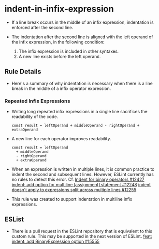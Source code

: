 # indent-in-infix-expression

* If a line break occurs in the middle of an infix expression, indentation is enforced after the second line.

* The indentation after the second line is aligned with the left operand of the infix expression, in the following condition:
  1. The infix expression is included in other syntaxes.
  2. A new line exists before the left operand.

## Rule Details

* Here's a summary of why indentation is necessary when there is a line break in the middle of a infix operator expression.

### Repeated Infix Expressions

* Writing long repeated infix expressions in a single line sacrifices the readability of the code.

  ```
  const result = leftOperand + middleOperand - rightOperand + extraOperand
  ```

* A new line for each operator improves readability.

  ```
  const result = leftOperand
    + middleOperand
    - rightOperand
    + extraOperand
  ```

* When an expression is written in multiple lines, it is common practice to indent the second and subsequent lines. However, ESLint currently has no rules to detect this error.
Cf.
[Indent for binary operators #12427](https://github.com/eslint/eslint/issues/12427)
[indent: add option for multiline [assignment] statement #12248](https://github.com/eslint/eslint/issues/12248)
[indent doesn't apply to expressions split across multiple lines #12255](https://github.com/eslint/eslint/issues/12255)

* This rule was created to support indentation in multiline infix expressions.
## ESList

* There is a pull request in the ESLint repository that is equivalent to this custom rule. This may be supported in the next version of ESLint.
[feat: indent: add BinaryExpression option #15555](https://github.com/eslint/eslint/pull/15555)
